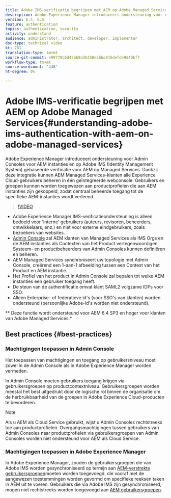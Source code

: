 ```yaml
---
title: Adobe IMS-verificatie begrijpen met AEM op Adobe Managed Services
description: Adobe Experience Manager introduceert ondersteuning voor Admin Consoles voor AEM instanties en op Adobe IMS (Identity Management System) gebaseerde verificatie voor AEM op Managed Services.   Dankzij deze integratie kunnen AEM Managed Services-klanten alle Experience Cloud-gebruikers beheren in één geïntegreerde webconsole. Gebruikers en groepen kunnen worden toegewezen aan productprofielen die aan AEM instanties zijn gekoppeld, zodat centraal beheerde toegang tot de specifieke AEM-instanties wordt verleend.
version: 6.4, 6.5
feature: authentication
topics: authentication, security
activity: understand
audience: administrator, architect, developer, implementer
doc-type: technical video
kt: 781
translation-type: tm+mt
source-git-commit: e99779b5d42bb9a3b258e2bbe815defde9d40bf7
workflow-type: tm+mt
source-wordcount: '448'
ht-degree: 0%

---
```



# Adobe IMS-verificatie begrijpen met AEM op Adobe Managed Services{#understanding-adobe-ims-authentication-with-aem-on-adobe-managed-services}

Adobe Experience Manager introduceert ondersteuning voor Admin Consoles voor AEM instanties en op Adobe IMS (Identity Management System) gebaseerde verificatie voor AEM op Managed Services.   Dankzij deze integratie kunnen AEM Managed Services-klanten alle Experience Cloud-gebruikers beheren in één geïntegreerde webconsole. Gebruikers en groepen kunnen worden toegewezen aan productprofielen die aan AEM instanties zijn gekoppeld, zodat centraal beheerde toegang tot de specifieke AEM-instanties wordt verleend.

>[!VIDEO](https://video.tv.adobe.com/v/26170?quality=12&learn=on)

* Adobe Experience Manager IMS-verificatieondersteuning is alleen bedoeld voor &#39;interne&#39; gebruikers (auteurs, revisoren, beheerders, ontwikkelaars, enz.) en niet voor externe eindgebruikers, zoals bezoekers van websites.
* [Admin Console](https://adminconsole.adobe.com/) zal AEM klanten van Managed Services als IMS Orgs en de AEM instanties als Contexten van het Product vertegenwoordigen. Systeem- en productbeheerders van Admin Consoles kunnen definiëren en beheren.
* AEM Managed Services synchroniseert uw topologie met Admin Console, creërend een 1-aan-1 afbeelding tussen een Context van het Product en AEM instantie.
* Het Profiel van het product in Admin Console zal bepalen tot welke AEM instanties een gebruiker toegang heeft.
* De steun van de authentificatie omvat klant SAML2 volgzame IDPs voor SSO.
* Alleen Enterprise- of federatieve id&#39;s (voor SSO&#39;s van klanten) worden ondersteund (persoonlijke Adobe-id&#39;s worden niet ondersteund).

** Deze functie wordt ondersteund voor AEM 6.4 SP3 en hoger voor klanten van Adobe Managed Services.*

## Best practices {#best-practices}

### Machtigingen toepassen in Admin Console

Het toepassen van machtigingen en toegang op gebruikersniveau moet zowel in de Admin Console als in Adobe Experience Manager worden vermeden.

In Admin Console moeten gebruikers toegang krijgen via gebruikersgroepen op productcontextniveau. Gebruikersgroepen worden meestal het best uitgedrukt door de logische rol binnen de organisatie om de herbruikbaarheid van de groepen in Adobe Experience Cloud-producten te bevorderen.

>[!NOTE]
>
> Als u AEM als Cloud Service gebruikt, wijst u Admin Consoles rechtstreeks toe aan productprofielen. Overgangsmachtigingen tussen gebruikers van Admin Consoles naar productprofielen via gebruikersgroepen van Admin Consoles worden niet ondersteund voor AEM als Cloud Service.

### Machtigingen toepassen in Adobe Experience Manager

In Adobe Experience Manager, zouden de gebruikersgroepen die van Adobe IMS worden gesynchroniseerd op termijn aan [AEM-verstrekte gebruikersgroepen](https://helpx.adobe.com/experience-manager/6-4/sites/administering/using/security.html)moeten worden toegevoegd, die vooraf met de aangewezen toestemmingen worden gevormd om specifieke reeksen taken in AEM uit te voeren. Gebruikers die via Adobe IMS zijn gesynchroniseerd, mogen niet rechtstreeks worden toegevoegd aan [AEM gebruikersgroepen](https://helpx.adobe.com/experience-manager/6-4/sites/administering/using/security.html).
